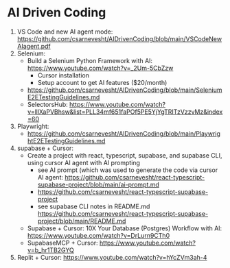 # AI Driven Coding

1. VS Code and new AI agent mode: https://github.com/csarnevesht/AIDrivenCoding/blob/main/VSCodeNewAIagent.pdf
2. Selenium:
    - Build a Selenium Python Framework with AI: https://www.youtube.com/watch?v=_2Um-5CbZzw
        - Cursor installation
        - Setup account to get AI features ($20/month)
    - https://github.com/csarnevesht/AIDrivenCoding/blob/main/SeleniumE2ETestingGuidelines.md
    - SelectorsHub: https://www.youtube.com/watch?v=lllXaPVBhsw&list=PLL34mf651faPOf5PE5YjYgTRITzVzzvMz&index=60
3. Playwright: 
    - https://github.com/csarnevesht/AIDrivenCoding/blob/main/PlaywrightE2ETestingGuidelines.md
4. supabase + Cursor:
   - Create a project with react, typescript, supabase, and supabase CLI, using cursor AI agent with AI prompting
        - see AI prompt (which was used to generate the code via cursor AI agent: https://github.com/csarnevesht/react-typescript-supabase-project/blob/main/ai-prompt.md
        - https://github.com/csarnevesht/react-typescript-supabase-project
        - see supabase CLI notes in README.md https://github.com/csarnevesht/react-typescript-supabase-project/blob/main/README.md
   - Supabase + Cursor: 10X Your Database (Postgres) Workflow with AI: https://www.youtube.com/watch?v=DrLurn9CTh0
   - SupabaseMCP + Cursor: https://www.youtube.com/watch?v=b_hr1TB2GYQ
6. Replit + Cursor: https://www.youtube.com/watch?v=hYcZVm3ah-4
